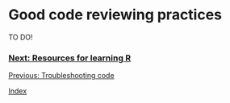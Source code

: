 # Good code reviewing practices

TO DO!

### [Next: Resources for learning R](learn-R.md)
[Previous: Troubleshooting code](troubleshooting.md)

[Index](index.md)
